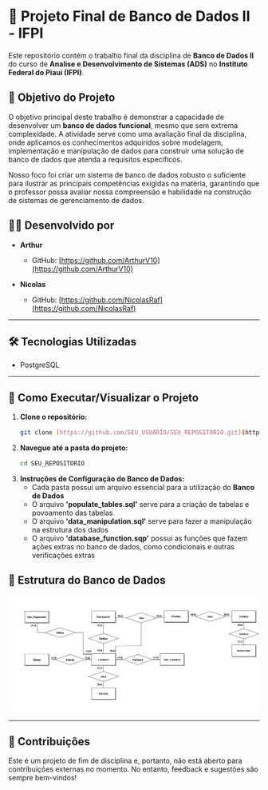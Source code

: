 # 📁 Projeto Final de Banco de Dados II - IFPI

Este repositório contém o trabalho final da disciplina de **Banco de Dados II** do curso de **Analise e Desenvolvimento de Sistemas (ADS)** no **Instituto Federal do Piauí (IFPI)**.

## 🎯 Objetivo do Projeto

O objetivo principal deste trabalho é demonstrar a capacidade de desenvolver um **banco de dados funcional**, mesmo que sem extrema complexidade. A atividade serve como uma avaliação final da disciplina, onde aplicamos os conhecimentos adquiridos sobre modelagem, implementação e manipulação de dados para construir uma solução de banco de dados que atenda a requisitos específicos.

Nosso foco foi criar um sistema de banco de dados robusto o suficiente para ilustrar as principais competências exigidas na matéria, garantindo que o professor possa avaliar nossa compreensão e habilidade na construção de sistemas de gerenciamento de dados.

## 🧑‍💻 Desenvolvido por

* **Arthur**
    * GitHub: [https://github.com/ArthurV10](https://github.com/ArthurV10)

* **Nicolas**
    * GitHub: [https://github.com/NicolasRaf](https://github.com/NicolasRaf)

---

## 🛠️ Tecnologias Utilizadas

* PostgreSQL
---

## 🚀 Como Executar/Visualizar o Projeto

1.  **Clone o repositório:**
    ```bash
    git clone [https://github.com/SEU_USUARIO/SEU_REPOSITORIO.git](https://github.com/SEU_USUARIO/SEU_REPOSITORIO.git)
    ```
2.  **Navegue até a pasta do projeto:**
    ```bash
    cd SEU_REPOSITORIO
    ```
3.  **Instruções de Configuração do Banco de Dados:**
    * Cada pasta possui um arquivo essencial para a utilização do **Banco de Dados**
    * O arquivo **'populate_tables.sql'** serve para a criação de tabelas e povoamento das tabelas
    * O arquivo **'data_manipulation.sql'** serve para fazer a manipulação na estrutura dos dados
    * O arquivo **'database_function.sqp'** possui as funções que fazem ações extras no banco de dados, como condicionais e outras verificações extras

## 📄 Estrutura do Banco de Dados

![Diagrama Entidade-Relacionamento do Banco de Dados](Diagrama%20Lavanderia%20-%20Projeto%20BD.png)

---

## 🌟 Contribuições

Este é um projeto de fim de disciplina e, portanto, não está aberto para contribuições externas no momento. No entanto, feedback e sugestões são sempre bem-vindos!
